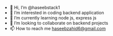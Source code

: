- 👋 Hi, I’m @haseebstack1
- 👀 I’m interested in coding backend application
- 🌱 I’m currently learning node js, express js 
- 💞️ I’m looking to collaborate on backend projects 
- 📫 How to reach me haseebzahid6@gmail.com

<!---
haseebstack1/haseebstack1 is a ✨ special ✨ repository because its `README.md` (this file) appears on your GitHub profile.
You can click the Preview link to take a look at your changes.
--->
